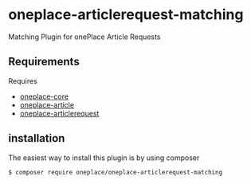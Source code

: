 # oneplace-articlerequest-matching

Matching Plugin for onePlace Article Requests
## Requirements

Requires 

* [oneplace-core](https://github.com/OnePlc/PLC_X_Core)
* [oneplace-article](https://github.com/OnePlc/PLC_X_Article)
* [oneplace-articlerequest](https://github.com/OnePlc/PLC_X_Articlerequest)

## installation

The easiest way to install this plugin is by using composer
```bash
$ composer require oneplace/oneplace-articlerequest-matching
```